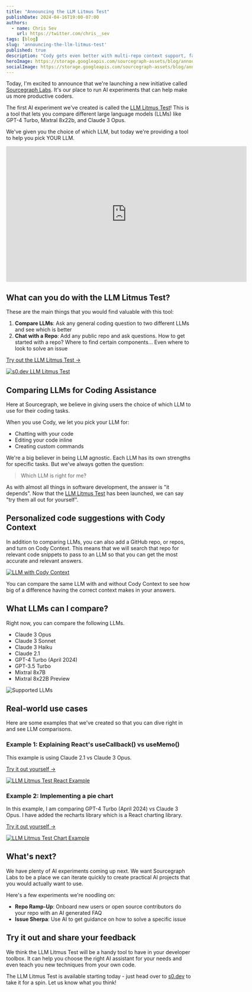 ```yaml
---
title: "Announcing the LLM Litmus Test"
publishDate: 2024-04-16T19:00-07:00
authors:
  - name: Chris Sev
    url: https://twitter.com/chris__sev
tags: [blog]
slug: 'announcing-the-llm-litmus-test'
published: true 
description: "Cody gets even better with multi-repo context support, faster completions, improved commands, and much more. Read on for all the details."
heroImage: https://storage.googleapis.com/sourcegraph-assets/blog/announcing-the-llm-litmus-test/llm-litmus-test-og-image.png
socialImage: https://storage.googleapis.com/sourcegraph-assets/blog/announcing-the-llm-litmus-test/llm-litmus-test-og-image.png
---
```


Today, I'm excited to announce that we're launching a new initiative called [Sourcegraph Labs](https://s0.dev). It's our place to run AI experiments that can help make us more productive coders.

The first AI experiment we've created is called the [LLM Litmus Test](https://s0.dev)! This is a tool that lets you compare different large language models (LLMs) like GPT-4 Turbo, Mixtral 8x22b, and Claude 3 Opus.

We've given you the choice of which LLM, but today we're providing a tool to help you pick YOUR LLM.

<iframe width="650" height="366" src="https://www.youtube-nocookie.com/embed/Vwjzm_mrk_c?si=AR61NT6ktpXG0XIx" title="YouTube video player" frameborder="0" allow="accelerometer; autoplay; clipboard-write; encrypted-media; gyroscope; picture-in-picture; web-share" referrerpolicy="strict-origin-when-cross-origin" allowfullscreen></iframe>

## What can you do with the LLM Litmus Test?

These are the main things that you would find valuable with this tool:

1.  **Compare LLMs**: Ask any general coding question to two different LLMs and see which is better
2.  **Chat with a Repo**: Add any public repo and ask questions. How to get started with a repo? Where to find certain components... Even where to look to solve an issue

[Try out the LLM Litmus Test ->](https://s0.dev)

[![s0.dev LLM Litmus Test](https://storage.googleapis.com/sourcegraph-assets/blog/announcing-the-llm-litmus-test/s0.png)](https://s0.dev)

## Comparing LLMs for Coding Assistance

Here at Sourcegraph, we believe in giving users the choice of which LLM to use for their coding tasks.

When you use Cody, we let you pick your LLM for:

-   Chatting with your code
-   Editing your code inline
-   Creating custom commands

We're a big believer in being LLM agnostic. Each LLM has its own strengths for specific tasks. But we've always gotten the question:

> Which LLM is right for me?

As with almost all things in software development, the answer is "it depends". Now that the [LLM Litmus Test](https://s0.dev) has been launched, we can say "try them all out for yourself".

## Personalized code suggestions with Cody Context

In addition to comparing LLMs, you can also add a GitHub repo, or repos, and turn on Cody Context. This means that we will search that repo for relevant code snippets to pass to an LLM so that you can get the most accurate and relevant answers.

[![LLM with Cody Context](https://storage.googleapis.com/sourcegraph-assets/blog/announcing-the-llm-litmus-test/llm-cody-context.png)](https://s0.dev)

You can compare the same LLM with and without Cody Context to see how big of a difference having the correct context makes in your answers.

## What LLMs can I compare?

Right now, you can compare the following LLMs.

-   Claude 3 Opus
-   Claude 3 Sonnet
-   Claude 3 Haiku
-   Claude 2.1
-   GPT-4 Turbo (April 2024)
-   GPT-3.5 Turbo
-   Mixtral 8x7B
-   Mixtral 8x22B Preview

![Supported LLMs](https://storage.googleapis.com/sourcegraph-assets/blog/announcing-the-llm-litmus-test/llms-supported.png)

## Real-world use cases

Here are some examples that we've created so that you can dive right in and see LLM comparisons.

### Example 1: Explaining React's useCallback() vs useMemo()
This example is using Claude 2.1 vs Claude 3 Opus.

[Try it out yourself ->](https://s0.dev/share/0653557d-d185-4386-9363-d6c3c67dac4a)

[![LLM Litmus Test React Example](https://storage.googleapis.com/sourcegraph-assets/blog/announcing-the-llm-litmus-test/llm-litmus-test-example-1.png)](https://s0.dev/share/0653557d-d185-4386-9363-d6c3c67dac4a)

### Example 2: Implementing a pie chart

In this example, I am comparing GPT-4 Turbo (April 2024) vs Claude 3 Opus. I have added the recharts library which is a React charting library.

[Try it out yourself ->](https://s0.dev/share/779d024e-67d5-47cc-9552-3d85364d6be9)

[![LLM Litmus Test Chart Example](https://storage.googleapis.com/sourcegraph-assets/blog/announcing-the-llm-litmus-test/llm-litmus-test-example-2.png)](https://s0.dev/share/779d024e-67d5-47cc-9552-3d85364d6be9)

## What's next?

We have plenty of AI experiments coming up next. We want Sourcegraph Labs to be a place we can iterate quickly to create practical AI projects that you would actually want to use.

Here's a few experiments we're noodling on:

-   **Repo Ramp-Up**: Onboard new users or open source contributors do your repo with an AI generated FAQ
-   **Issue Sherpa**: Use AI to get guidance on how to solve a specific issue

## Try it out and share your feedback

We think the LLM Litmus Test will be a handy tool to have in your developer toolbox. It can help you choose the right AI assistant for your needs and even teach you new techniques from your own code. 

The LLM Litmus Test is available starting today - just head over to [s0.dev](https://s0.dev) to take it for a spin. Let us know what you think!
